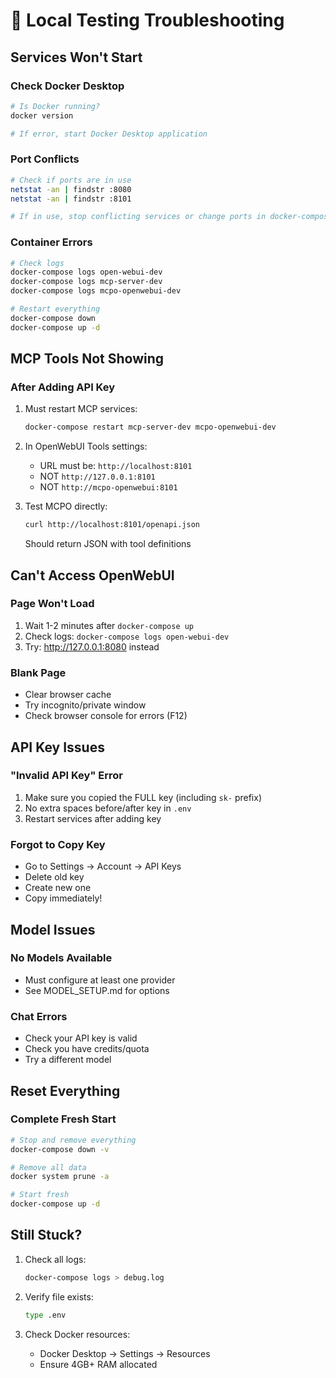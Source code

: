 # 🔧 Local Testing Troubleshooting

## Services Won't Start

### Check Docker Desktop
```bash
# Is Docker running?
docker version

# If error, start Docker Desktop application
```

### Port Conflicts
```bash
# Check if ports are in use
netstat -an | findstr :8080
netstat -an | findstr :8101

# If in use, stop conflicting services or change ports in docker-compose.yml
```

### Container Errors
```bash
# Check logs
docker-compose logs open-webui-dev
docker-compose logs mcp-server-dev
docker-compose logs mcpo-openwebui-dev

# Restart everything
docker-compose down
docker-compose up -d
```

## MCP Tools Not Showing

### After Adding API Key
1. Must restart MCP services:
   ```bash
   docker-compose restart mcp-server-dev mcpo-openwebui-dev
   ```

2. In OpenWebUI Tools settings:
   - URL must be: `http://localhost:8101`
   - NOT `http://127.0.0.1:8101`
   - NOT `http://mcpo-openwebui:8101`

3. Test MCPO directly:
   ```bash
   curl http://localhost:8101/openapi.json
   ```
   Should return JSON with tool definitions

## Can't Access OpenWebUI

### Page Won't Load
1. Wait 1-2 minutes after `docker-compose up`
2. Check logs: `docker-compose logs open-webui-dev`
3. Try: http://127.0.0.1:8080 instead

### Blank Page
- Clear browser cache
- Try incognito/private window
- Check browser console for errors (F12)

## API Key Issues

### "Invalid API Key" Error
1. Make sure you copied the FULL key (including `sk-` prefix)
2. No extra spaces before/after key in `.env`
3. Restart services after adding key

### Forgot to Copy Key
- Go to Settings → Account → API Keys
- Delete old key
- Create new one
- Copy immediately!

## Model Issues

### No Models Available
- Must configure at least one provider
- See MODEL_SETUP.md for options

### Chat Errors
- Check your API key is valid
- Check you have credits/quota
- Try a different model

## Reset Everything

### Complete Fresh Start
```bash
# Stop and remove everything
docker-compose down -v

# Remove all data
docker system prune -a

# Start fresh
docker-compose up -d
```

## Still Stuck?

1. Check all logs:
   ```bash
   docker-compose logs > debug.log
   ```

2. Verify file exists:
   ```bash
   type .env
   ```

3. Check Docker resources:
   - Docker Desktop → Settings → Resources
   - Ensure 4GB+ RAM allocated